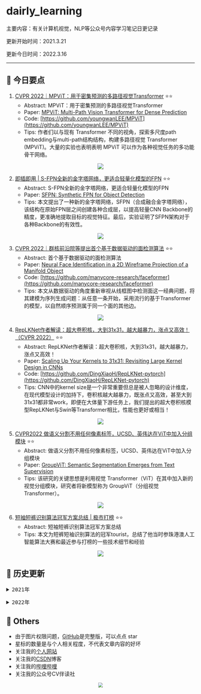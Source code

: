 # dairly_learning
主要内容：有关计算机视觉，NLP等公众号内容学习笔记日更记录

更新开始时间：2021.3.21

更新今日时间：2022.3.16

------

## :paperclip:  今日要点

1. [CVPR 2022｜MPViT：用于密集预测的多路径视觉Transformer](https://mp.weixin.qq.com/s/D0u1th6g1OhuSphGdXvVJg)         :star::star:
   - Abstract: MPViT：用于密集预测的多路径视觉Transformer
   - Paper: [MPViT: Multi-Path Vision Transformer for Dense Prediction](https://arxiv.org/abs/2112.11010)
   - Code: [https://github.com/youngwanLEE/MPViT](https://github.com/youngwanLEE/MPViT)
   - Tips:  作者们以与现有 Transformer 不同的视角，探索多尺度path embedding与multi-path结构结构，构建多路径视觉 Transformer (MPViT)。大量的实验也表明表明 MPViT 可以作为各种视觉任务的多功能骨干网络。

<div align=center><img src="https://mmbiz.qpic.cn/sz_mmbiz_jpg/gYUsOT36vfoCmqzibQ9WAY8qTEcOeN7sToE8G8deX8tPL4zN9sHn6o5BxB3gVjeXsg6utjEhpBkFP0EI5fzVwIQ/640?wx_fmt=jpeg&wxfrom=5&wx_lazy=1&wx_co=1" style='zoom:100%'>
</div>

2. [即插即用 | S-FPN全新的金字塔网络，更适合轻量化模型的FPN](https://mp.weixin.qq.com/s/sDuBN3qVxlRth5vlOUoEjg)       :star::star:
   - Abstract: S-FPN全新的金字塔网络，更适合轻量化模型的FPN
   - Paper: [SFPN: Synthetic FPN for Object Detection](https://arxiv.org/abs/2203.02445)
   - Tips:  本文提出了一种新的金字塔网络，SFPN（合成融合金字塔网络），该结构在原始FPN层之间创建各种合成层，以提高轻量CNN Backbone的精度，更准确地提取目标的视觉特征。最后，实验证明了SFPN架构对于各种Backbone的有效性。 

<div align=center><img src="https://mmbiz.qpic.cn/mmbiz_png/5ooHoYt0tgmo0B76XacyYrTiayXLYNWBo2KAcPCFd9WJgZSjFFk5RvQKN8icbJImMRMgyEznTxPOxicVQeicgnSr3w/640?wx_fmt=png&wxfrom=5&wx_lazy=1&wx_co=1" style='zoom:100%'>
</div>


3. [CVPR 2022｜群核前沿院等提出首个基于数据驱动的面检测算法](https://mp.weixin.qq.com/s/BGVp__Ku12yKtElkfaPm3w)       :star::star:
   - Abstract: 首个基于数据驱动的面检测算法
   - Paper: [Neural Face Identification in a 2D Wireframe Projection of a Manifold Object](https://arxiv.org/abs/2203.04229)
   - Code: [https://github.com/manycore-research/faceformer](https://github.com/manycore-research/faceformer)
   - Tips: 本文从数据驱动的角度重新审视从线框图中检测面这一经典问题，将其建模为序列生成问题：从任意一条开始，采用流行的基于Transformer的模型，以自然顺序预测属于同一个面的其他边。

<div align=center><img src="https://mmbiz.qpic.cn/sz_mmbiz_jpg/gYUsOT36vfombIxb5PGBOufibaSlBlomgHibhicshicMlDiaIy5FjewTQqxCow2CfHiaN8szQdf3JReCRrF23N7vmecw/640?wx_fmt=jpeg&wxfrom=5&wx_lazy=1&wx_co=1" style='zoom:100%'>
</div>


4. [RepLKNet作者解读：超大卷积核，大到31x31，越大越暴力，涨点又高效！（CVPR 2022）](https://mp.weixin.qq.com/s/DSXBgB4Ry1Tvu6JsOiaCeQ)       :star::star:
   - Abstract: RepLKNet作者解读：超大卷积核，大到31x31，越大越暴力，涨点又高效！
   - Paper: [Scaling Up Your Kernels to 31x31: Revisiting Large Kernel Design in CNNs](https://arxiv.org/abs/2203.06717)
   - Code: [https://github.com/DingXiaoH/RepLKNet-pytorch](https://github.com/DingXiaoH/RepLKNet-pytorch)
   - Tips: CNN中的kernel size是一个非常重要但总是被人忽略的设计维度，在现代模型设计的加持下，卷积核越大越暴力，既涨点又高效，甚至大到31x31都非常work，即便在大体量下游任务上，我们提出的超大卷积核模型RepLKNet与Swin等Transformer相比，性能也更好或相当！

<div align=center><img src="https://mmbiz.qpic.cn/mmbiz_jpg/SjQAYGc0mKGqMnA9XpJMbXaD3g8pNZb4wTnfLich6NwPE6ic3tUsA8nhyfFkdBNr8yXKSu4bAAVD8qLRP0VJCQTQ/640?wx_fmt=jpeg&wxfrom=5&wx_lazy=1&wx_co=1" style='zoom:100%'>
</div>


5. [CVPR2022 做语义分割不用任何像素标签，UCSD、英伟达在ViT中加入分组模块](https://mp.weixin.qq.com/s/P1vHiMVS93vo_KRUi6GUKw)       :star::star:
   - Abstract: 做语义分割不用任何像素标签，UCSD、英伟达在ViT中加入分组模块
   - Paper: [GroupViT: Semantic Segmentation Emerges from Text Supervision](https://arxiv.org/pdf/2202.11094.pdf)
   - Tips: 该研究的关键思想是利用视觉 Transformer（ViT）在其中加入新的视觉分组模块，研究者将新模型称为 GroupViT（分组视觉 Transformer）。

<div align=center><img src="https://mmbiz.qpic.cn/mmbiz_png/KmXPKA19gWib6UUVmR1ScTBB62bgBesic0umuK9dtyqgowkAVKr3zv2gIGQGqdPxxcJ4kjoCbUkjRVzzGVdicibd5Q/640?wx_fmt=png&wxfrom=5&wx_lazy=1&wx_co=1" style='zoom:100%'>
</div>


6. [短袖短裤识别算法冠军方案总结 | 极市打榜](https://mp.weixin.qq.com/s/Z0-lMwTRLwM-HaqNT0gQtQ)       :star::star:
   - Abstract: 短袖短裤识别算法冠军方案总结
   - Tips: 本文为短裤短袖识别算法的冠军tourist，总结了他当时参珠港澳人工智能算法大赛和最近参与打榜的一些技术细节和经验

<div align=center><img src="https://mmbiz.qpic.cn/sz_mmbiz_jpg/gYUsOT36vfombIxb5PGBOufibaSlBlomg4RfLX6Qrv3gtFbAgk0jNoAcSG1Tc5YSfztKAicpdAAXUhQIErqQzPiaQ/640?wx_fmt=jpeg&wxfrom=5&wx_lazy=1&wx_co=1" style='zoom:100%'>
</div>



## :paperclip:  历史更新

<pre><details><summary>2021年</summary>
<details><summary>3月</summary>
    1. <a href="notes/202103/0321.md" target="_blank">公众号内容拓展学习笔记（2021.3.21）</a>
    2. <a href="notes/202103/0322.md" target="_blank">公众号内容拓展学习笔记（2021.3.22）</a>
    3. <a href="notes/202103/0323.md" target="_blank">公众号内容拓展学习笔记（2021.3.23）</a>
    4. <a href="notes/202103/0324.md" target="_blank">公众号内容拓展学习笔记（2021.3.24）</a>
    5. <a href="notes/202103/0325.md" target="_blank">公众号内容拓展学习笔记（2021.3.25）</a>
    6. <a href="notes/202103/0326.md" target="_blank">公众号内容拓展学习笔记（2021.3.26）</a>
    7. <a href="notes/202103/0327.md" target="_blank">公众号内容拓展学习笔记（2021.3.27）</a>
    8. <a href="notes/202103/0328.md" target="_blank">公众号内容拓展学习笔记（2021.3.28）</a>
    9. <a href="notes/202103/0329.md" target="_blank">公众号内容拓展学习笔记（2021.3.29）</a>
    10. <a href="notes/202103/0330.md" target="_blank">公众号内容拓展学习笔记（2021.3.30）</a>
    11. <a href="notes/202103/0331.md" target="_blank">公众号内容拓展学习笔记（2021.3.31）</a>
</details>
<details><summary>4月</summary>
    1. <a href="notes/202104/0401.md" target="_blank">公众号内容拓展学习笔记（2021.4.1）</a>
    2. <a href="notes/202104/0402.md" target="_blank">公众号内容拓展学习笔记（2021.4.2）</a>
    3. <a href="notes/202104/0403.md" target="_blank">公众号内容拓展学习笔记（2021.4.3）</a>
    4. <a href="notes/202104/0404.md" target="_blank">公众号内容拓展学习笔记（2021.4.4）</a>
    5. <a href="notes/202104/0405.md" target="_blank">公众号内容拓展学习笔记（2021.4.5）</a>
    6. <a href="notes/202104/0406.md" target="_blank">公众号内容拓展学习笔记（2021.4.6）</a>
    7. <a href="notes/202104/0407.md" target="_blank">公众号内容拓展学习笔记（2021.4.7）</a>
    8. <a href="notes/202104/0408.md" target="_blank">公众号内容拓展学习笔记（2021.4.8）</a>
    9. <a href="notes/202104/0409.md" target="_blank">公众号内容拓展学习笔记（2021.4.9）</a>
    10. <a href="notes/202104/0410.md" target="_blank">公众号内容拓展学习笔记（2021.4.10）</a>
    11. <a href="notes/202104/0411.md" target="_blank">公众号内容拓展学习笔记（2021.4.11）</a>
    12. <a href="notes/202104/0412.md" target="_blank">公众号内容拓展学习笔记（2021.4.12）</a>
    13. <a href="notes/202104/0413.md" target="_blank">公众号内容拓展学习笔记（2021.4.13）</a>
    14. <a href="notes/202104/0414.md" target="_blank">公众号内容拓展学习笔记（2021.4.14）</a>
    15. <a href="notes/202104/0415.md" target="_blank">公众号内容拓展学习笔记（2021.4.15）</a>
    16. <a href="notes/202104/0416.md" target="_blank">公众号内容拓展学习笔记（2021.4.16）</a>
    17. <a href="notes/202104/0417.md" target="_blank">公众号内容拓展学习笔记（2021.4.17）</a>
    18. <a href="notes/202104/0418.md" target="_blank">公众号内容拓展学习笔记（2021.4.18）</a>
    19. <a href="notes/202104/0419.md" target="_blank">公众号内容拓展学习笔记（2021.4.19）</a>
    20. <a href="notes/202104/0420.md" target="_blank">公众号内容拓展学习笔记（2021.4.20）</a>
    21. <a href="notes/202104/0421.md" target="_blank">公众号内容拓展学习笔记（2021.4.21）</a>
    22. <a href="notes/202104/0422.md" target="_blank">公众号内容拓展学习笔记（2021.4.22）</a>
    23. <a href="notes/202104/0423.md" target="_blank">公众号内容拓展学习笔记（2021.4.23）</a>
    24. <a href="notes/202104/0424.md" target="_blank">公众号内容拓展学习笔记（2021.4.24）</a>
    25. <a href="notes/202104/0425.md" target="_blank">公众号内容拓展学习笔记（2021.4.25）</a>
    26. <a href="notes/202104/0426.md" target="_blank">公众号内容拓展学习笔记（2021.4.26）</a>
    27. <a href="notes/202104/0427.md" target="_blank">公众号内容拓展学习笔记（2021.4.27）</a>
    28. <a href="notes/202104/0428.md" target="_blank">公众号内容拓展学习笔记（2021.4.28）</a>
    29. <a href="notes/202104/0429.md" target="_blank">公众号内容拓展学习笔记（2021.4.29）</a>
    30. <a href="notes/202104/0430.md" target="_blank">公众号内容拓展学习笔记（2021.4.30）</a>
</details>
<details><summary>5月</summary>
    1. <a href="notes/202105/0501.md" target="_blank">公众号内容拓展学习笔记（2021.5.1）</a>
    2. <a href="notes/202105/0502.md" target="_blank">公众号内容拓展学习笔记（2021.5.2）</a>
    3. <a href="notes/202105/0503.md" target="_blank">公众号内容拓展学习笔记（2021.5.3）</a>
    4. <a href="notes/202105/0504.md" target="_blank">公众号内容拓展学习笔记（2021.5.4）</a>
    5. <a href="notes/202105/0505.md" target="_blank">公众号内容拓展学习笔记（2021.5.5）</a>
    6. <a href="notes/202105/0506.md" target="_blank">公众号内容拓展学习笔记（2021.5.6）</a>
    7. <a href="notes/202105/0507.md" target="_blank">公众号内容拓展学习笔记（2021.5.7）</a>
    8. <a href="notes/202105/0508.md" target="_blank">公众号内容拓展学习笔记（2021.5.8）</a>
    9. <a href="notes/202105/0509.md" target="_blank">公众号内容拓展学习笔记（2021.5.9）</a>
    10. <a href="notes/202105/05010.md" target="_blank">公众号内容拓展学习笔记（2021.5.10）</a>
    11. <a href="notes/202105/05011.md" target="_blank">公众号内容拓展学习笔记（2021.5.11）</a>
    12. <a href="notes/202105/05012.md" target="_blank">公众号内容拓展学习笔记（2021.5.12）</a>
    13. <a href="notes/202105/05013.md" target="_blank">公众号内容拓展学习笔记（2021.5.13）</a>
    14. <a href="notes/202105/05014.md" target="_blank">公众号内容拓展学习笔记（2021.5.14）</a>
    15. <a href="notes/202105/05015.md" target="_blank">公众号内容拓展学习笔记（2021.5.15）</a>
    16. <a href="notes/202105/05016.md" target="_blank">公众号内容拓展学习笔记（2021.5.16）</a>
    17. <a href="notes/202105/05027.md" target="_blank">公众号内容拓展学习笔记（2021.5.27）</a>
</details>
<details><summary>9月</summary>
    1. <a href="notes/202109/0930.md" target="_blank">公众号内容拓展学习笔记（2021.9.30）</a>
</details>
<details><summary>10月</summary>
    1. <a href="notes/202110/1001.md" target="_blank">公众号内容拓展学习笔记（2021.10.1）</a>
    2. <a href="notes/202110/1002.md" target="_blank">公众号内容拓展学习笔记（2021.10.2）</a>
    3. <a href="notes/202110/1003.md" target="_blank">公众号内容拓展学习笔记（2021.10.3）</a>
    4. <a href="notes/202110/1004.md" target="_blank">公众号内容拓展学习笔记（2021.10.4）</a>
    5. <a href="notes/202110/1006.md" target="_blank">公众号内容拓展学习笔记（2021.10.6）</a>
    6. <a href="notes/202110/1008.md" target="_blank">公众号内容拓展学习笔记（2021.10.8）</a>
    7. <a href="notes/202110/1016.md" target="_blank">公众号内容拓展学习笔记（2021.10.16）</a>
    8. <a href="notes/202110/1018.md" target="_blank">公众号内容拓展学习笔记（2021.10.18）</a>
</details>
</pre>
<pre><details><summary>2022年</summary>
<details><summary>1月</summary>
    1. <a href="notes/202201/0120.md" target="_blank">公众号内容拓展学习笔记（2022.1.20）</a>
</details>
<details><summary>2月</summary>
    1. <a href="notes/202202/0225.md" target="_blank">公众号内容拓展学习笔记（2022.2.25）</a>
    2. <a href="notes/202202/0226.md" target="_blank">公众号内容拓展学习笔记（2022.2.26）</a>
    3. <a href="notes/202202/0227.md" target="_blank">公众号内容拓展学习笔记（2022.2.27）</a>
    4. <a href="notes/202202/0228.md" target="_blank">公众号内容拓展学习笔记（2022.2.28）</a>
</details>
<details><summary>3月</summary>
    1. <a href="notes/202203/0301.md" target="_blank">公众号内容拓展学习笔记（2022.3.1）</a>
    2. <a href="notes/202203/0302.md" target="_blank">公众号内容拓展学习笔记（2022.3.2）</a>
    3. <a href="notes/202203/0303.md" target="_blank">公众号内容拓展学习笔记（2022.3.3）</a>
    4. <a href="notes/202203/0304.md" target="_blank">公众号内容拓展学习笔记（2022.3.4）</a>
    5. <a href="notes/202203/0305.md" target="_blank">公众号内容拓展学习笔记（2022.3.5）</a>
    6. <a href="notes/202203/0306.md" target="_blank">公众号内容拓展学习笔记（2022.3.6）</a>
    7. <a href="notes/202203/0307.md" target="_blank">公众号内容拓展学习笔记（2022.3.7）</a>
    8. <a href="notes/202203/0308.md" target="_blank">公众号内容拓展学习笔记（2022.3.8）</a>
    9. <a href="notes/202203/0309.md" target="_blank">公众号内容拓展学习笔记（2022.3.9）</a>
    10. <a href="notes/202203/0310.md" target="_blank">公众号内容拓展学习笔记（2022.3.10）</a>
    11. <a href="notes/202203/0311.md" target="_blank">公众号内容拓展学习笔记（2022.3.11）</a>
    12. <a href="notes/202203/0312.md" target="_blank">公众号内容拓展学习笔记（2022.3.12）</a>
    13. <a href="notes/202203/0313.md" target="_blank">公众号内容拓展学习笔记（2022.3.13）</a>
    14. <a href="notes/202203/0314.md" target="_blank">公众号内容拓展学习笔记（2022.3.14）</a>
    15. <a href="notes/202203/0316.md" target="_blank">公众号内容拓展学习笔记（2022.3.16）</a>
</details>
</pre>



## :paperclip:  Others

- 由于图片权限问题，[GitHub](https://github.com/xiaoxuebajie/dairly_learning)是完整版，可以点点 star
- 星标的数量是与个人相关程度，不代表文章内容的好坏
- 关注我的[个人网站](http://www.cvbds.cn/)
- 关注我的[CSDN](https://blog.csdn.net/xiaoxuebajie)博客
- 关注我的[哔哩哔哩](https://space.bilibili.com/424394389)
- 关注我的公众号CV伴读社

<div align=center><img src="https://img-blog.csdnimg.cn/202005031406335.jpg" style='zoom:80%'>
</div>